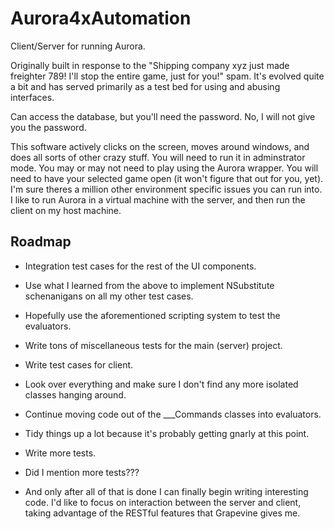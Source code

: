 # Aurora4xAutomation
Client/Server for running Aurora.

Originally built in response to the "Shipping company xyz just made freighter 789! I'll stop the entire game, just for you!" spam. It's evolved quite a bit and has served primarily as a test bed for using and abusing interfaces.

Can access the database, but you'll need the password. No, I will not give you the password.

This software actively clicks on the screen, moves around windows, and does all sorts of other crazy stuff. You will need to run it in adminstrator mode. You may or may not need to play using the Aurora wrapper. You will need to have your selected game open (it won't figure that out for you, yet). I'm sure theres a million other environment specific issues you can run into. I like to run Aurora in a virtual machine with the server, and then run the client on my host machine.

## Roadmap

* Integration test cases for the rest of the UI components.
* Use what I learned from the above to implement NSubstitute schenanigans on all my other test cases.
* Hopefully use the aforementioned scripting system to test the evaluators.
* Write tons of miscellaneous tests for the main (server) project.
* Write test cases for client.
* Look over everything and make sure I don't find any more isolated classes hanging around.
* Continue moving code out of the ___Commands classes into evaluators.
* Tidy things up a lot because it's probably getting gnarly at this point.
* Write more tests.
* Did I mention more tests???

* And only after all of that is done I can finally begin writing interesting code. I'd like to focus on interaction between the server and client, taking advantage of the RESTful features that Grapevine gives me.
